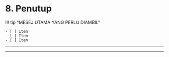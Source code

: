 <!--
CO_OP_TRANSLATOR_METADATA:
{
  "original_hash": "ef7f514ede16a170411752b56bedaa5a",
  "translation_date": "2025-09-24T23:35:01+00:00",
  "source_file": "workshop/docs/instructions/7-Wrap-up.md",
  "language_code": "ms"
}
-->
# 8. Penutup

!!! tip "MESEJ UTAMA YANG PERLU DIAMBIL"

    - [ ] Item
    - [ ] Item
    - [ ] Item

---

---


